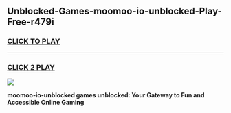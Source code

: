 
## Unblocked-Games-moomoo-io-unblocked-Play-Free-r479i
<h3>
<a href="https://premium76.site?title=moomoo-io-unblocked&ref=23A">CLICK TO PLAY</a></h3>
<hr>

<h3>
<a href="https://premium76.site?title=moomoo-io-unblocked&ref=23A">CLICK 2 PLAY</a>
  
</h3>

<a href="https://premium76.site?title=moomoo-io-unblocked&ref=23A"><img src="https://clearcache.store/games.png"></a>


**moomoo-io-unblocked games unblocked: Your Gateway to Fun and Accessible Online Gaming**
